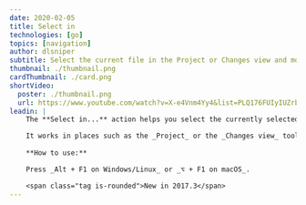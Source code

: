 ```yaml
---
date: 2020-02-05
title: Select in
technologies: [go]
topics: [navigation]
author: dlsniper
subtitle: Select the current file in the Project or Changes view and more
thumbnail: ./thumbnail.png
cardThumbnail: ./card.png
shortVideo:
  poster: ./thumbnail.png
  url: https://www.youtube.com/watch?v=X-e4Vnm4Yy4&list=PLQ176FUIyIUZrbrlz4AY1V8VzBJKZyVlW&index=155
leadin: |
    The **Select in...** action helps you select the currently selected file in a particular tool window.

    It works in places such as the _Project_ or the _Changes view_ tool windows, and even in _Explorer/Finder_
    
    **How to use:**

    Press _Alt + F1 on Windows/Linux_ or _⌥ + F1 on macOS_.

    <span class="tag is-rounded">New in 2017.3</span>
---
```

